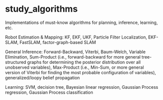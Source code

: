 study_algorithms
================

Implementations of must-know algorithms for planning, inference, learning, etc.

Robot Estimation & Mapping:
KF, EKF, UKF, Particle Filter Localization, EKF-SLAM, FastSLAM, factor-graph-based SLAM

General Inference:
Forward-Backward, Viterbi, Baum-Welch, Variable Elimination, Sum-Product (i.e., forward-backward for more general tree-structured graphs for determining the posterior distribution over all unobserved variables), Max-Product (i.e., Min-Sum, or more general version of Viterbi for finding the most probable configuration of variables), generalized/loopy belief propagation

Learning:
SVM, decision tree, Bayesian linear regression, Gaussian Process regression, Gaussian Process classification
